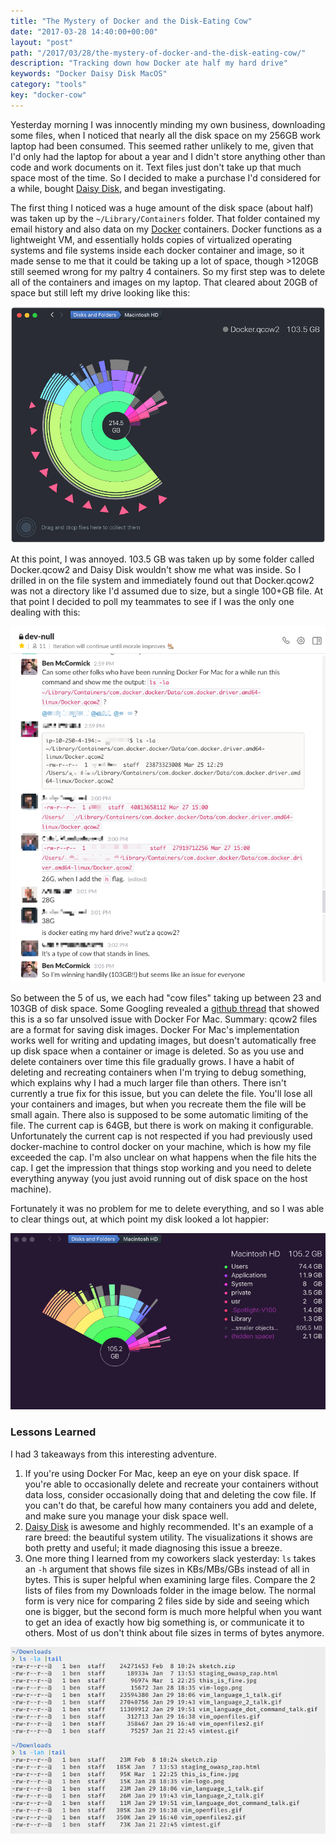 ```yaml
---
title: "The Mystery of Docker and the Disk-Eating Cow"
date: "2017-03-28 14:40:00+00:00"
layout: "post"
path: "/2017/03/28/the-mystery-of-docker-and-the-disk-eating-cow/"
description: "Tracking down how Docker ate half my hard drive"
keywords: "Docker Daisy Disk MacOS"
category: "tools"
key: "docker-cow"
---
```


Yesterday morning I was innocently minding my own business, downloading some files, when I noticed that nearly all the disk space on my 256GB work laptop had been consumed.  This seemed rather unlikely to me, given that I'd only had the laptop for about a year and I didn't store anything other than code and work documents on it.  Text files just don't take up that much space most of the time.  So I decided to make a purchase I'd considered for a while, bought [Daisy Disk](https://daisydiskapp.com/), and began investigating.

The first thing I noticed was a huge amount of the disk space (about half) was taken up by the `~/Library/Containers` folder. That folder contained my email history and also data on my [Docker](https://www.docker.com/) containers. Docker functions as a lightweight VM, and essentially holds copies of virtualized operating systems and file systems inside each docker container and image, so it made sense to me that it could be taking up a lot of space, though >120GB still seemed wrong for my paltry 4 containers.  So my first step was to delete all of the containers and images on my laptop.  That cleared about 20GB of space but still left my drive looking like this:

<img alt="daisy disk showing 100+GB of docker" src="/posts/images/docker-cow/daisy.png"
class="full-width">

At this point, I was annoyed.  103.5 GB was taken up by some folder called Docker.qcow2 and Daisy Disk wouldn't show me what was inside.  So I drilled in on the file system and immediately found out that Docker.qcow2 was not a directory like I'd assumed due to size, but a single 100+GB file.  At that point I decided to poll my teammates to see if I was the only one dealing with this:

<img alt="daisy disk showing 100+GB of docker" src="/posts/images/docker-cow/slack.png"
class="full-width">

So between the 5 of us, we each had "cow files" taking up between 23 and 103GB of disk space. Some Googling revealed a [github thread](https://github.com/docker/for-mac/issues/371) that showed this is a so far unsolved issue with Docker For Mac.  Summary: qcow2 files are a format for saving disk images.  Docker For Mac's implementation works well for writing and updating images, but doesn't automatically free up disk space when a container or image is deleted. So as you use and delete containers over time this file gradually grows.  I have a habit of deleting and recreating containers when I'm trying to debug something, which explains why I had a much larger file than others.  There isn't currently a true fix for this issue, but you can delete the file.  You'll lose all your containers and images, but when you recreate them the file will be small again.  There also is supposed to be some automatic limiting of the file.  The current cap is 64GB, but there is work on making it configurable.  Unfortunately the current cap is not respected if you had previously used docker-machine to control docker on your machine, which is how my file exceeded the cap.  I'm also unclear on what happens when the file hits the cap.  I get the impression that things stop working and you need to delete everything anyway (you just avoid running out of disk space on the host machine).

Fortunately it was no problem for me to delete everything, and so I was able to clear things out, at which point my disk looked a lot happier:

<img alt="daisy disk showing 100+GB of docker" src="/posts/images/docker-cow/daisy2.png"
class="full-width">

### Lessons Learned

I had 3 takeaways from this interesting adventure.

1. If you're using Docker For Mac, keep an eye on your disk space.  If you're able to occasionally delete and recreate your containers without data loss, consider occasionally doing that and deleting the cow file.  If you can't do that, be careful how many containers you add and delete, and make sure you manage your disk space well.
2. [Daisy Disk](https://daisydiskapp.com/) is awesome and highly recommended.  It's an example of a rare breed: the beautiful system utility. The visualizations it shows are both pretty and useful; it made diagnosing this issue a breeze.  
3. One more thing I learned from my coworkers slack yesterday: `ls` takes an `-h` argument that shows file sizes in KBs/MBs/GBs instead of all in bytes.  This is super helpful when examining large files.  Compare the 2 lists of files from my Downloads folder in the image below. The normal form is very nice for comparing 2 files side by side and seeing which one is bigger, but the second form is much more helpful when you want to get an idea of exactly how big something is, or communicate it to others.  Most of us don't think about file sizes in terms of bytes anymore.


<img alt="daisy disk showing 100+GB of docker" src="/posts/images/docker-cow/downloads.png"
class="full-width">
